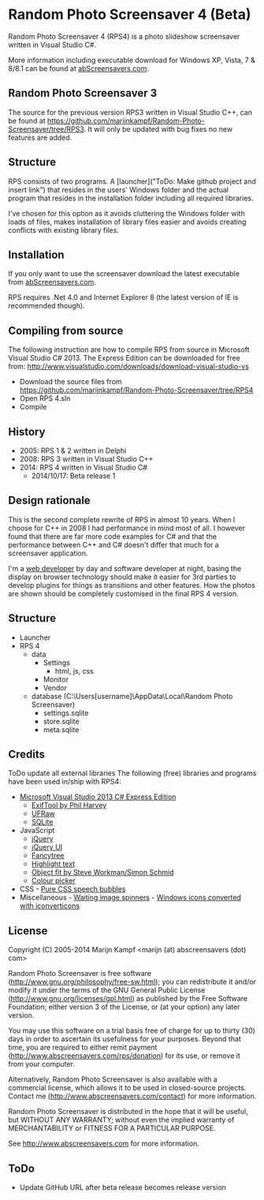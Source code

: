 Random Photo Screensaver 4 (Beta)
==========================

Random Photo Screensaver 4 (RPS4) is a photo slideshow screensaver written in Visual Studio C#.

More information including executable download for Windows XP, Vista, 7 & 8/8.1 can be found at [abScreensavers.com](http://www.abscreensavers.com/random-photo-screensaver).

Random Photo Screensaver 3
--------------------------
The source for the previous version RPS3 written in Visual Studio C++, can be found at https://github.com/marijnkampf/Random-Photo-Screensaver/tree/RPS3. It will only be updated with bug fixes no new features are added.

Structure
---------
RPS consists of two programs. A [launcher]("ToDo: Make github project and insert link") that resides in the users' Windows folder and the actual program that resides in the installation folder including all required libraries. 

I've chosen for this option as it avoids cluttering the Windows folder with loads of files, makes installation of library files easier and avoids creating conflicts with existing library files.

Installation
------------
If you only want to use the screensaver download the latest executable from [abScreensavers.com](http://www.abscreensavers.com/random-photo-screensaver). 

RPS requires .Net 4.0 and Internet Explorer 8 (the latest version of IE is recommended though).

Compiling from source
---------------------
The following instruction are how to compile RPS from source in Microsoft Visual Studio C# 2013. The Express Edition can be downloaded for free from: http://www.visualstudio.com/downloads/download-visual-studio-vs
- Download the source files from https://github.com/marijnkampf/Random-Photo-Screensaver/tree/RPS4
- Open RPS 4.sln
- Compile
 
History
-------
- 2005: RPS 1 & 2 written in Delphi
- 2008: RPS 3 written in Visual Studio C++
- 2014: RPS 4 written in Visual Studio C#
    - 2014/10/17: Beta release 1

Design rationale
----------------
This is the second complete rewrite of RPS in almost 10 years. When I choose for C++ in 2008 I had performance in mind most of all. I however found that there are far more code examples for C# and that the performance between C++ and C# doesn't differ that much for a screensaver application.

I'm a [web developer](http://www.exadium.com) by day and software developer at night, basing the display on browser technology should make it easier for 3rd parties to develop plugins for things as transitions and other features. How the photos are shown should be completely customised in the final RPS 4 version.

Structure
---------
- Launcher
- RPS 4
    - data
        - Settings
            - html, js, css
        - Monitor
        - Vendor
    - database (C:\Users\[username]\AppData\Local\Random Photo Screensaver)
        - settings.sqlite
        - store.sqlite
        - meta.sqlite

Credits
-------
ToDo update all external libraries
The following (free) libraries and programs have been used in/ship with RPS4:
- [Microsoft Visual Studio 2013 C# Express Edition](http://www.visualstudio.com/downloads/download-visual-studio-vs)
    - [ExifTool by Phil Harvey](http://www.sno.phy.queensu.ca/~phil/exiftool/)
    - [UFRaw](http://ufraw.sourceforge.net/)
    - [SQLite](http://www.sqlite.org/)
- JavaScript 
    - [jQuery](http://jquery.com/)
    - [jQuery UI](http://jqueryui.com/)
    - [Fancytree](https://github.com/mar10/fancytree)
    - [Highlight text](http://johannburkard.de/blog/programming/javascript/highlight-javascript-text-higlighting-jquery-plugin.html)
    - [Object fit by Steve Workman/Simon Schmid](https://github.com/steveworkman/jquery-object-fit)
    - [Colour picker](http://bgrins.github.io/spectrum/)
- CSS
		- [Pure CSS speech bubbles](nicolasgallagher.com/pure-css-speech-bubbles/)
- Miscellaneous
		- [Waiting image spinners](http://preloaders.net/en/circular)
		- [Windows icons converted with iconverticons](http://iconverticons.com/online/)

License
-------
Copyright (C) 2005-2014 Marijn Kampf <marijn (at) abscreensavers (dot) com>

Random Photo Screensaver is free software (http://www.gnu.org/philosophy/free-sw.html); you can redistribute it and/or modify it under the terms of the GNU General Public License (http://www.gnu.org/licenses/gpl.html) as published by the Free Software Foundation; either version 3 of the License, or (at your option) any later version.

You may use this software on a trial basis free of charge for up to thirty (30) days in order to ascertain its usefulness for your purposes. Beyond that time, you are required to either remit payment (http://www.abscreensavers.com/rps/donation) for its use, or remove it from your computer. 

Alternatively, Random Photo Screensaver is also available with a commercial license, which allows it to be used in closed-source projects. Contact me (http://www.abscreensavers.com/contact) for more information.

Random Photo Screensaver is distributed in the hope that it will be useful, but WITHOUT ANY WARRANTY; without even the implied warranty of MERCHANTABILITY or FITNESS FOR A PARTICULAR PURPOSE.

See http://www.abscreensavers.com for more information.

ToDo
----
- Update GitHub URL after beta release becomes release version
